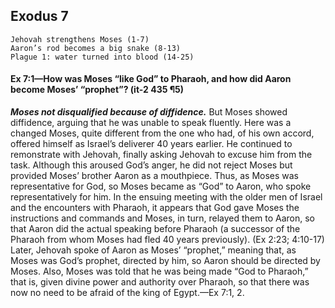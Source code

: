 ## Exodus 7

```
Jehovah strengthens Moses (1-7)
Aaron’s rod becomes a big snake (8-13)
Plague 1: water turned into blood (14-25)
```

#### Ex 7:1​—How was Moses “like God” to Pharaoh, and how did Aaron become Moses’ “prophet”? (it-2 435 ¶5)

***Moses not disqualified because of diffidence.*** But Moses showed diffidence, arguing that he was unable to speak fluently. Here was a changed Moses, quite different from the one who had, of his own accord, offered himself as Israel’s deliverer 40 years earlier. He continued to remonstrate with Jehovah, finally asking Jehovah to excuse him from the task. Although this aroused God’s anger, he did not reject Moses but provided Moses’ brother Aaron as a mouthpiece. Thus, as Moses was representative for God, so Moses became as “God” to Aaron, who spoke representatively for him. In the ensuing meeting with the older men of Israel and the encounters with Pharaoh, it appears that God gave Moses the instructions and commands and Moses, in turn, relayed them to Aaron, so that Aaron did the actual speaking before Pharaoh (a successor of the Pharaoh from whom Moses had fled 40 years previously). (Ex 2:23; 4:10-17) Later, Jehovah spoke of Aaron as Moses’ “prophet,” meaning that, as Moses was God’s prophet, directed by him, so Aaron should be directed by Moses. Also, Moses was told that he was being made “God to Pharaoh,” that is, given divine power and authority over Pharaoh, so that there was now no need to be afraid of the king of Egypt.​—Ex 7:1, 2.
